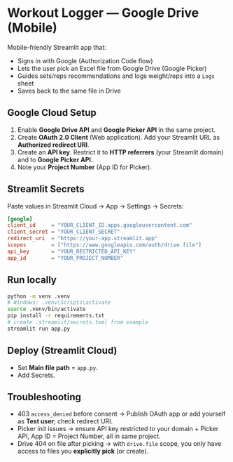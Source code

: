 # Workout Logger — Google Drive (Mobile)

Mobile-friendly Streamlit app that:
- Signs in with Google (Authorization Code flow)
- Lets the user pick an Excel file from Google Drive (Google Picker)
- Guides sets/reps recommendations and logs weight/reps into a `Logs` sheet
- Saves back to the same file in Drive

## Google Cloud Setup
1. Enable **Google Drive API** and **Google Picker API** in the same project.
2. Create **OAuth 2.0 Client** (Web application). Add your Streamlit URL as **Authorized redirect URI**.
3. Create an **API key**. Restrict it to **HTTP referrers** (your Streamlit domain) and to **Google Picker API**.
4. Note your **Project Number** (App ID for Picker).

## Streamlit Secrets
Paste values in Streamlit Cloud → App → Settings → Secrets:

```toml
[google]
client_id     = "YOUR_CLIENT_ID.apps.googleusercontent.com"
client_secret = "YOUR_CLIENT_SECRET"
redirect_uri  = "https://your-app.streamlit.app"
scopes        = ["https://www.googleapis.com/auth/drive.file"]
api_key       = "YOUR_RESTRICTED_API_KEY"
app_id        = "YOUR_PROJECT_NUMBER"
```

## Run locally
```bash
python -m venv .venv
# Windows: .venv\Scripts\activate
source .venv/bin/activate
pip install -r requirements.txt
# create .streamlit/secrets.toml from example
streamlit run app.py
```

## Deploy (Streamlit Cloud)
- Set **Main file path** = `app.py`.
- Add Secrets.

## Troubleshooting
- 403 `access_denied` before consent → Publish OAuth app or add yourself as **Test user**; check redirect URI.
- Picker init issues → ensure API key restricted to your domain + Picker API, App ID = Project Number, all in same project.
- Drive 404 on file after picking → with `drive.file` scope, you only have access to files you **explicitly pick** (or create).

